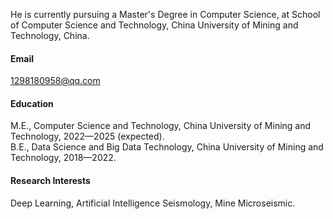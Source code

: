 

<!-- [![senli1073](https://img.shields.io/badge/senli1073-github-blue?logo=github)](https://github.com/senli1073) -->

He is currently pursuing a Master's Degree in Computer Science, at School of Computer Science and Technology, China University of Mining and Technology, China.

#### Email
1298180958@qq.com

#### Education
M.E., Computer Science and Technology, China University of Mining and Technology, 2022—2025 (expected).\
B.E., Data Science and Big Data Technology, China University of Mining and Technology, 2018—2022.

#### Research Interests
Deep Learning, Artificial Intelligence Seismology, Mine Microseismic.

